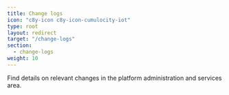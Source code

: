 ```yaml
---
title: Change logs
icon: "c8y-icon c8y-icon-cumulocity-iot"
type: root
layout: redirect
target: "/change-logs"
section:
  - change-logs
weight: 10
---
```


Find details on relevant changes in the platform administration and services area.
